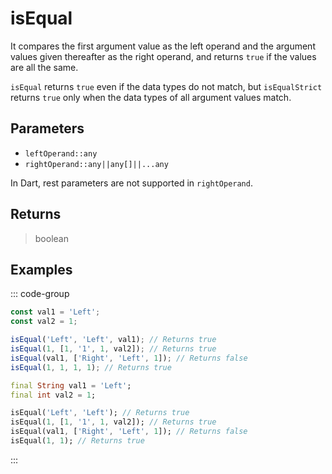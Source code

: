 # isEqual <Lang dart js />

It compares the first argument value as the left operand and the argument values given thereafter as the right operand, and returns `true` if the values are all the same.

`isEqual` returns `true` even if the data types do not match, but `isEqualStrict` returns `true` only when the data types of all argument values match.

## Parameters

- `leftOperand::any`
- `rightOperand::any||any[]||...any`

In Dart, rest parameters are not supported in `rightOperand`.

## Returns

> boolean

## Examples

::: code-group

```javascript [JavaScript]
const val1 = 'Left';
const val2 = 1;

isEqual('Left', 'Left', val1); // Returns true
isEqual(1, [1, '1', 1, val2]); // Returns true
isEqual(val1, ['Right', 'Left', 1]); // Returns false
isEqual(1, 1, 1, 1); // Returns true
```

```dart [Dart]
final String val1 = 'Left';
final int val2 = 1;

isEqual('Left', 'Left'); // Returns true
isEqual(1, [1, '1', 1, val2]); // Returns true
isEqual(val1, ['Right', 'Left', 1]); // Returns false
isEqual(1, 1); // Returns true
```

:::
